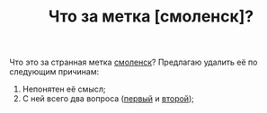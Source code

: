 ﻿---
title: "Что за метка [смоленск]?"
se.owner.user_id: 532877
se.owner.display_name: "Зонтик"
se.owner.link: "https://ru.meta.stackoverflow.com/users/532877/%d0%97%d0%be%d0%bd%d1%82%d0%b8%d0%ba"
se.link: "https://ru.meta.stackoverflow.com/questions/12338/%d0%a7%d1%82%d0%be-%d0%b7%d0%b0-%d0%bc%d0%b5%d1%82%d0%ba%d0%b0-%d1%81%d0%bc%d0%be%d0%bb%d0%b5%d0%bd%d1%81%d0%ba"
se.question_id: 12338
se.post_type: question
---
<p>Что это за странная метка <a href="https://ru.stackoverflow.com/questions/tagged/%d1%81%d0%bc%d0%be%d0%bb%d0%b5%d0%bd%d1%81%d0%ba" class="post-tag" title="показать вопросы с меткой [смоленск]" aria-label="показать вопросы с меткой [смоленск]" rel="tag" aria-labelledby="tag-смоленск-tooltip-container">смоленск</a>? Предлагаю удалить её по следующим причинам:</p>
<ol>
<li>Непонятен её смысл;</li>
<li>С ней всего два вопроса (<a href="https://ru.stackoverflow.com/questions/1330965">первый</a> и <a href="https://ru.stackoverflow.com/questions/1493200">второй</a>);</li>
</ol>
